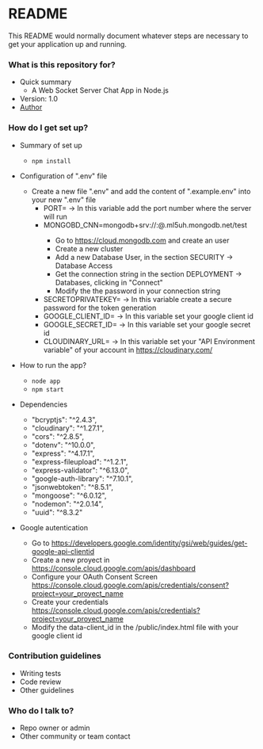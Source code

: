 # README #

This README would normally document whatever steps are necessary to get your application up and running.

### What is this repository for? ###

* Quick summary
    * A Web Socket Server Chat App in Node.js
* Version: 1.0
* [Author](https://www.linkedin.com/in/felipenavaslederhos)

### How do I get set up? ###

* Summary of set up
    * ```npm install```
* Configuration of ".env" file
    * Create a new file ".env" and add the content of ".example.env" into your new ".env" file
        * PORT= -> In this variable add the port number where the server will run                   
        * MONGOBD_CNN=mongodb+srv://<user>:<password>@<micluster>.ml5uh.mongodb.net/test
            * Go to https://cloud.mongodb.com and create an user
            * Create a new cluster
            * Add a new Database User, in the section SECURITY -> Database Access
            * Get the connection string in the section DEPLOYMENT -> Databases, clicking in "Connect"
            * Modify the the password in your connection string
        * SECRETOPRIVATEKEY= -> In this variable create a secure password for the token generation
        * GOOGLE_CLIENT_ID= -> In this variable set your google client id
        * GOOGLE_SECRET_ID= -> In this variable set your google secret id
        * CLOUDINARY_URL= -> In this variable set your "API Environment variable" of your account in https://cloudinary.com/

* How to run the app?
    * ```node app```
    * ```npm start```
* Dependencies
    * "bcryptjs": "^2.4.3",
    * "cloudinary": "^1.27.1",
    * "cors": "^2.8.5",
    * "dotenv": "^10.0.0",
    * "express": "^4.17.1",
    * "express-fileupload": "^1.2.1",
    * "express-validator": "^6.13.0",
    * "google-auth-library": "^7.10.1",
    * "jsonwebtoken": "^8.5.1",
    * "mongoose": "^6.0.12",
    * "nodemon": "^2.0.14",
    * "uuid": "^8.3.2"

* Google autentication
    * Go to https://developers.google.com/identity/gsi/web/guides/get-google-api-clientid
    * Create a new proyect in https://console.cloud.google.com/apis/dashboard
    * Configure your OAuth Consent Screen https://console.cloud.google.com/apis/credentials/consent?project=your_proyect_name
    * Create your credentials https://console.cloud.google.com/apis/credentials?project=your_proyect_name
    * Modify the data-client_id in the /public/index.html file with your google client id


### Contribution guidelines ###

* Writing tests
* Code review
* Other guidelines

### Who do I talk to? ###

* Repo owner or admin
* Other community or team contact